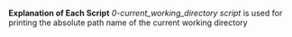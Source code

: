 **Explanation of Each Script**
_0-current_working_directory script_ is used for printing the absolute path name of the current working directory
